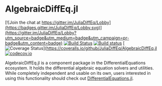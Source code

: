 # AlgebraicDiffEq.jl

[![Join the chat at https://gitter.im/JuliaDiffEq/Lobby](https://badges.gitter.im/JuliaDiffEq/Lobby.svg)](https://gitter.im/JuliaDiffEq/Lobby?utm_source=badge&utm_medium=badge&utm_campaign=pr-badge&utm_content=badge)
[![Build Status](https://travis-ci.org/JuliaDiffEq/AlgebraicDiffEq.jl.svg?branch=master)](https://travis-ci.org/JuliaDiffEq/AlgebraicDiffEq.jl)
[![Build status](https://ci.appveyor.com/api/projects/status/f7vaqo5daupdm9cj?svg=true)](https://ci.appveyor.com/project/ChrisRackauckas/algebraicdiffeq-jl)
[![Coverage Status](https://coveralls.io/repos/github/JuliaDiffEq/AlgebraicDiffEq.jl/badge.svg)](https://coveralls.io/github/JuliaDiffEq/AlgebraicDiffEq.jl
[![codecov.io](http://codecov.io/github/ChrisRackauckas/AlgebraicDiffEq.jl/coverage.svg?branch=master)](http://codecov.io/github/ChrisRackauckas/AlgebraicDiffEq.jl?branch=master)

AlgebraicDiffEq.jl is a component package in the DifferentialEquations ecosystem. It holds the
differential algebraic equation solvers and utilities. While completely independent
and usable on its own, users interested in using this
functionality should check out [DifferentialEquations.jl](https://github.com/JuliaDiffEq/DifferentialEquations.jl).
